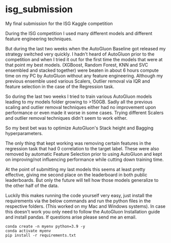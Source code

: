 # isg_submission
My final submission for the ISG Kaggle competition

During the ISG competition I used many different models and different feature engineering techniques.

But during the last two weeks when the AutoGluon Baseline got released my strategy switched very quickly.
I hadn't heard of AutoGluon prior to the competition and when I tried it out for the first time the models that were at that point my best models.
(XGBoost, Random Forest, KNN and SVC ensembled and stacked together) were beaten in about 6 hours compute time on my PC by AutoGluon without any feature engineering. Although my previous ensemble used various Scalers, Outlier removal via IQR and feature selection in the case of the Regression task.

So during the last two weeks I tried to train various AutoGluon models leading to my models folder growing to >150GB.
Sadly all the previous scaling and outlier removal techniques either had no improvement upon performance or even made it worse in some cases.
Trying different Scalers and outlier removal techniques didn't seem to work either. 

So my best bet was to optimize AutoGluon's Stack height and Bagging hyperparameters.

The only thing that kept working was removing certain features in the regression task that had 0 correlation to the target label. These were also removed by automatic Feature Selection prior to using AutoGluon and kept on improving/not influencing performance while cutting down training time.

At the point of submitting my last models this seems at least pretty effective, giving me second place on the leaderboard in both public leaderboards. But only the future will tell how those models generalize to the other half of the data.

Luckily this makes running the code yourself very easy, just install the requirements via the below commands and run the python files in the respective folders. (This worked on my Mac and Windows systems). In case this doesn't work you only need to follow the AutoGluon Installation guide and install pandas. If questions arise please send me an email.

```
conda create -n myenv python=3.9 -y
conda activate myenv
pip install -r requirements.txt
```
